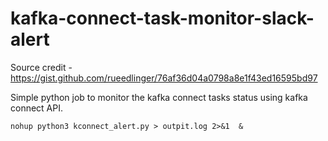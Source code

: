 # kafka-connect-task-monitor-slack-alert

Source credit - https://gist.github.com/rueedlinger/76af36d04a0798a8e1f43ed16595bd97

Simple python job to monitor the kafka connect tasks status using kafka connect API.


`nohup python3 kconnect_alert.py > outpit.log 2>&1  & `
